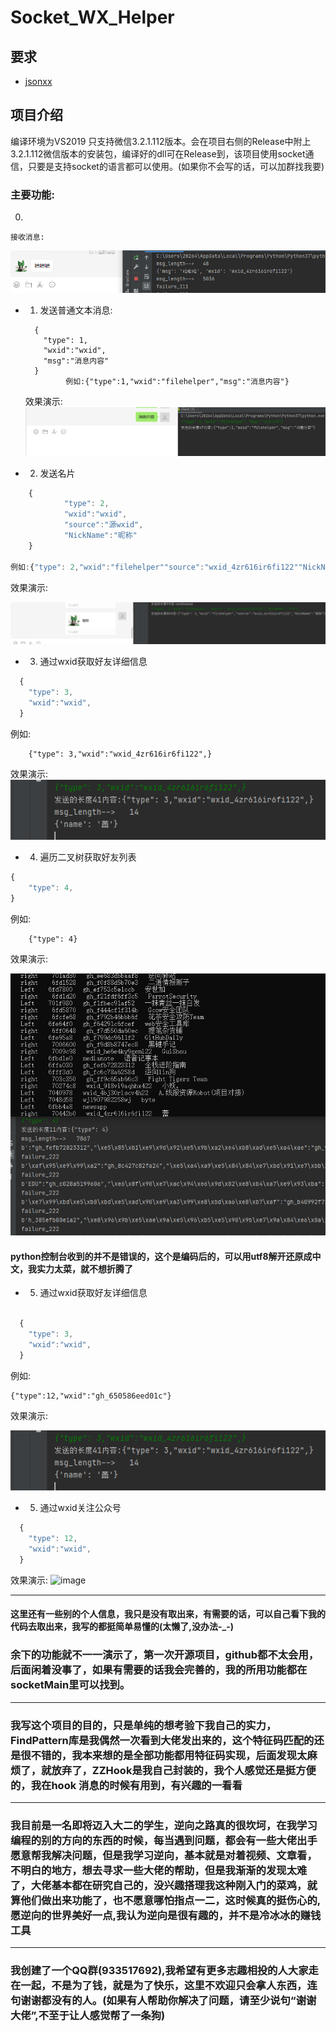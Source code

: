 # Socket_WX_Helper

## 要求

+ [jsonxx](https://github.com/Nomango/jsonxx)
           


## 项目介绍
  编译环境为VS2019 只支持微信3.2.1.112版本。会在项目右侧的Release中附上3.2.1.112微信版本的安装包，编译好的dll可在Release到，该项目使用socket通信，只要是支持socket的语言都可以使用。(如果你不会写的话，可以加群找我要)

### 主要功能:
  0.
    接收消息:
    
    
![image](https://github.com/2826430176/Wx_Socket_Helper/blob/main/Static/recv_msg.png)


  + 1. 发送普通文本消息:
    ```
      {
        "type": 1,
        "wxid":"wxid",
        "msg":"消息内容"
      }
             例如:{"type":1,"wxid":"filehelper","msg":"消息内容"}
     ```        
    效果演示:
![image](https://github.com/2826430176/Wx_Socket_Helper/blob/main/Static/%E5%8F%91%E9%80%81%E6%99%AE%E9%80%9A%E6%B6%88%E6%81%AF.png)


   + 2. 发送名片
```javascript
    {
            "type": 2,
            "wxid":"wxid",
            "source":"源wxid",
            "NickName":"昵称"
    }

例如:{"type": 2,"wxid":"filehelper""source":"wxid_4zr616ir6fi122""NickName":"昵称"}
```

效果演示:

![image](https://github.com/2826430176/Wx_Socket_Helper/blob/main/Static/sendxmlcard.png)


  + 3. 通过wxid获取好友详细信息
```javascript
  {
    "type": 3,
    "wxid":"wxid",
  }
```
例如:

        {"type": 3,"wxid":"wxid_4zr616ir6fi122",}

效果演示:
![image](https://github.com/2826430176/Wx_Socket_Helper/blob/main/Static/wxid%E8%8E%B7%E5%8F%96%E8%AF%A6%E7%BB%86%E4%BF%A1%E6%81%AF.jpg)


  + 4. 遍历二叉树获取好友列表
```javascript
{
    "type": 4,
}
```
例如:

        {"type": 4}

效果演示:

![image](https://github.com/2826430176/Wx_Socket_Helper/blob/main/Static/%E8%8E%B7%E5%8F%96%E5%A5%BD%E5%8F%8B%E5%88%97%E8%A1%A8.png)


#### python控制台收到的并不是错误的，这个是编码后的，可以用utf8解开还原成中文，我实力太菜，就不想折腾了

 + 5.  通过wxid获取好友详细信息
```javascript

  {
    "type": 3,
    "wxid":"wxid",
  }

```
例如:

    {"type":12,"wxid":"gh_650586eed01c"}

效果演示:

![image](https://github.com/2826430176/Wx_Socket_Helper/blob/main/Static/wxid%E8%8E%B7%E5%8F%96%E8%AF%A6%E7%BB%86%E4%BF%A1%E6%81%AF.jpg)

 + 5.  通过wxid关注公众号

```javascript
  {
    "type": 12,
    "wxid":"wxid",
  }

```

效果演示:
![image](https://github.com/zhuzhu-Top/Wx_Socket_Helper/blob/main/Static/add_public.png)

----
#### 这里还有一些别的个人信息，我只是没有取出来，有需要的话，可以自己看下我的代码去取出来，我写的都挺简单易懂的(太懒了,没办法-_-)


### 余下的功能就不一一演示了，第一次开源项目，github都不太会用，后面闲着没事了，如果有需要的话我会完善的，我的所用功能都在socketMain里可以找到。




----

### 我写这个项目的目的，只是单纯的想考验下我自己的实力，FindPattern库是我偶然一次看到大佬发出来的，这个特征码匹配的还是很不错的，我本来想的是全部功能都用特征码实现，后面发现太麻烦了，就放弃了，ZZHook是我自己封装的，我个人感觉还是挺方便的，我在hook 消息的时候有用到，有兴趣的一看看

---

### 我目前是一名即将迈入大二的学生，逆向之路真的很坎坷，在我学习编程的别的方向的东西的时候，每当遇到问题，都会有一些大佬出手愿意帮我解决问题，但是我学习逆向，基本就是对着视频、文章看，不明白的地方，想去寻求一些大佬的帮助，但是我渐渐的发现太难了，大佬基本都在研究自己的，没兴趣搭理我这种刚入门的菜鸡，就算他们做出来功能了，也不愿意哪怕指点一二，这时候真的挺伤心的,愿逆向的世界美好一点,我认为逆向是很有趣的，并不是冷冰冰的赚钱工具


---

### 我创建了一个QQ群(933517692),我希望有更多志趣相投的人大家走在一起，不是为了钱，就是为了快乐，这里不欢迎只会拿人东西，连句谢谢都没有的人。(如果有人帮助你解决了问题，请至少说句“谢谢大佬”,不至于让人感觉帮了一条狗)
